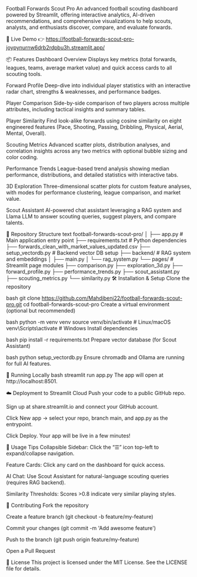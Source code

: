 Football Forwards Scout Pro
An advanced football scouting dashboard powered by Streamlit, offering interactive analytics, AI-driven recommendations, and comprehensive visualizations to help scouts, analysts, and enthusiasts discover, compare, and evaluate forwards.

🚀 Live Demo
👉 https://football-forwards-scout-pro-joypynurnw6drb2rdpbu3h.streamlit.app/

📦 Features
Dashboard Overview
Displays key metrics (total forwards, leagues, teams, average market value) and quick access cards to all scouting tools.

Forward Profile
Deep-dive into individual player statistics with an interactive radar chart, strengths & weaknesses, and performance badges.

Player Comparison
Side-by-side comparison of two players across multiple attributes, including tactical insights and summary tables.

Player Similarity
Find look-alike forwards using cosine similarity on eight engineered features (Pace, Shooting, Passing, Dribbling, Physical, Aerial, Mental, Overall).

Scouting Metrics
Advanced scatter plots, distribution analyses, and correlation insights across any two metrics with optional bubble sizing and color coding.

Performance Trends
League-based trend analysis showing median performance, distributions, and detailed statistics with interactive tabs.

3D Exploration
Three-dimensional scatter plots for custom feature analyses, with modes for performance clustering, league comparison, and market value.

Scout Assistant
AI-powered chat assistant leveraging a RAG system and Llama LLM to answer scouting queries, suggest players, and compare talents.

📁 Repository Structure
text
football-forwards-scout-pro/
│
├── app.py                                # Main application entry point
├── requirements.txt                      # Python dependencies
├── forwards_clean_with_market_values_updated.csv
├── setup_vectordb.py                     # Backend vector DB setup
├── backend/                              # RAG system and embeddings
│   ├── main.py
│   └── rag_system.py
└── pages/                                # Streamlit page modules
    ├── comparison.py
    ├── exploration_3d.py
    ├── forward_profile.py
    ├── performance_trends.py
    ├── scout_assistant.py
    ├── scouting_metrics.py
    └── similarity.py
🛠️ Installation & Setup
Clone the repository

bash
git clone https://github.com/Mahdibenj22/football-forwards-scout-pro.git
cd football-forwards-scout-pro
Create a virtual environment (optional but recommended)

bash
python -m venv venv
source venv/bin/activate   # Linux/macOS
venv\Scripts\activate      # Windows
Install dependencies

bash
pip install -r requirements.txt
Prepare vector database (for Scout Assistant)

bash
python setup_vectordb.py
Ensure chromadb and Ollama are running for full AI features.

🎯 Running Locally
bash
streamlit run app.py
The app will open at http://localhost:8501.

☁️ Deployment to Streamlit Cloud
Push your code to a public GitHub repo.

Sign up at share.streamlit.io and connect your GitHub account.

Click New app → select your repo, branch main, and app.py as the entrypoint.

Click Deploy. Your app will be live in a few minutes!

🔧 Usage Tips
Collapsible Sidebar: Click the “☰” icon top-left to expand/collapse navigation.

Feature Cards: Click any card on the dashboard for quick access.

AI Chat: Use Scout Assistant for natural-language scouting queries (requires RAG backend).

Similarity Thresholds: Scores >0.8 indicate very similar playing styles.

🤝 Contributing
Fork the repository

Create a feature branch (git checkout -b feature/my-feature)

Commit your changes (git commit -m 'Add awesome feature')

Push to the branch (git push origin feature/my-feature)

Open a Pull Request

📄 License
This project is licensed under the MIT License. See the LICENSE file for details.
